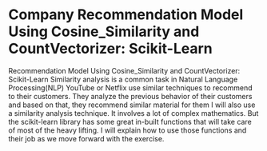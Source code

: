 # Company Recommendation Model Using Cosine_Similarity and CountVectorizer: Scikit-Learn
Recommendation Model Using Cosine_Similarity and CountVectorizer: Scikit-Learn
Similarity analysis is a common task in Natural Language Processing(NLP)
 YouTube or Netflix use similar techniques to recommend to their customers. They analyze the previous behavior of their customers and based on that, 
 they recommend similar material for them
 I will also use a similarity analysis technique. It involves a lot of complex mathematics. But the scikit-learn library has some great in-built functions 
 that will take care of most of the heavy lifting. I will explain how to use those functions and their job as we move forward with the exercise.
 
